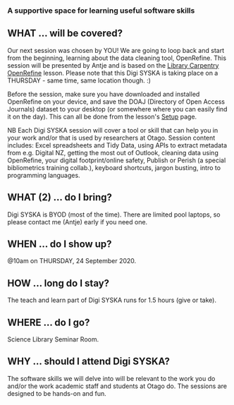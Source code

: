 ### A supportive space for learning useful software skills

## WHAT ... will be covered?
Our next session was chosen by YOU! We are going to loop back and start from the beginning, learning about the data cleaning tool, OpenRefine. This session will be presented by Antje and is based on the [Library Carpentry OpenRefine](https://librarycarpentry.org/lc-open-refine/) lesson. Please note that this Digi SYSKA is taking place on a THURSDAY - same time, same location though. :)

Before the session, make sure you have downloaded and installed OpenRefine on your device, and save the DOAJ (Directory of Open Access Journals) dataset to your desktop (or somewhere where you can easily find it on the day). This can all be done from the lesson's [Setup](https://librarycarpentry.org/lc-open-refine/setup.html) page.

NB Each Digi SYSKA session will cover a tool or skill that can help you in your work and/or that is used by researchers at Otago. Session content includes: Excel spreadsheets and Tidy Data, using APIs to extract metadata from e.g. Digital NZ, getting the most out of Outlook, cleaning data using OpenRefine, your digital footprint/online safety, Publish or Perish (a special bibliometrics training collab.), keyboard shortcuts, jargon busting, intro to programming languages.   

## WHAT (2) ... do I bring?
Digi SYSKA is BYOD (most of the time). There are limited pool laptops, so please contact me (Antje) early if you need one. 

## WHEN ... do I show up?
@10am on THURSDAY, 24 September 2020. 

## HOW ... long do I stay?
The teach and learn part of Digi SYSKA runs for 1.5 hours (give or take).

## WHERE ... do I go?
Science Library Seminar Room.

## WHY ... should I attend Digi SYSKA?
The software skills we will delve into will be relevant to the work you do and/or the work academic staff and students at Otago do. The sessions are designed to be hands-on and fun. 

